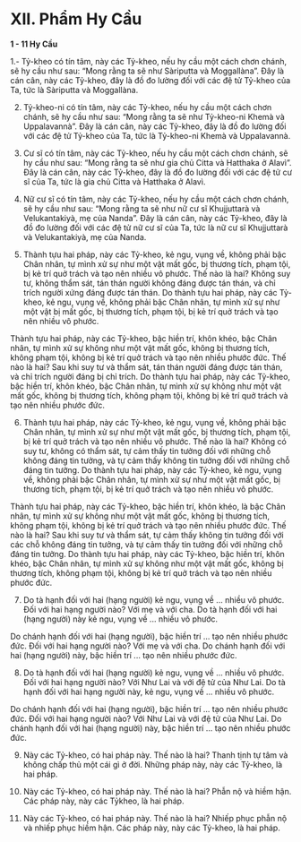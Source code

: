 # XII. Phẩm Hy Cầu

**1 - 11 Hy Cầu**

1.- Tỷ-kheo có tín tâm, này các Tỷ-kheo, nếu hy cầu một cách chơn chánh, sẽ hy cầu như sau: “Mong
rằng ta sẽ như Sàriputta và Moggallàna”. Ðây là cán cân, này các Tỷ-kheo, đây là đồ đo lường đối với
các đệ tử Tỷ-kheo của Ta, tức là Sàriputta và Moggallàna.

2. Tỷ-kheo-ni có tín tâm, này các Tỷ-kheo, nếu hy cầu một cách chơn chánh, sẽ hy cầu như sau: “Mong
rằng ta sẽ như Tỷ-kheo-ni Khemà và Uppalavannà”. Ðây là cán cân, này các Tỷ-kheo, đây là đồ đo
lường đối với các đệ tử Tỷ-kheo của Ta, tức là Tỷ-kheo-ni Khemà và Uppalavannà.

3. Cư sĩ có tín tâm, này các Tỷ-kheo, nếu hy cầu một cách chơn chánh, sẽ hy cầu như sau: “Mong rằng
ta sẽ như gia chủ Citta và Hatthaka ở Alavì”. Ðây là cán cân, này các Tỷ-kheo, đây là đồ đo lường đối
với các đệ tử cư sĩ của Ta, tức là gia chủ Citta và Hatthaka ở Alavì.

4. Nữ cư sĩ có tín tâm, này các Tỷ-kheo, nếu hy cầu một cách chơn chánh, sẽ hy cầu như sau: “Mong
rằng ta sẽ như nữ cư sĩ Khujjuttarà và Velukantakiyà, mẹ của Nanda”. Ðây là cán cân, này các Tỷ-kheo,
đây là đồ đo lường đối với các đệ tử nữ cư sĩ của Ta, tức là nữ cư sĩ Khujjuttarà và Velukantakiyà, mẹ
của Nanda.

5. Thành tựu hai pháp, này các Tỷ-kheo, kẻ ngu, vụng về, không phải bậc Chân nhân, tự mình xử sự như
một vật mất gốc, bị thương tích, phạm tội, bị kẻ trí quở trách và tạo nên nhiều vô phước. Thế nào là hai?
Không suy tư, không thẩm sát, tán thán người không đáng được tán thán, và chỉ trích người xứng đáng
được tán thán. Do thành tựu hai pháp, này các Tỷ-kheo, kẻ ngu, vụng về, không phải bậc Chân nhân, tự
mình xử sự như một vật bị mất gốc, bị thương tích, phạm tội, bị kẻ trí quở trách và tạo nên nhiều vô
phước.

Thành tựu hai pháp, này các Tỷ-kheo, bậc hiền trí, khôn khéo, bậc Chân nhân, tự mình xử sự không như
một vật mất gốc, không bị thương tích, không phạm tội, không bị kẻ trí quở trách và tạo nên nhiều
phước đức. Thế nào là hai? Sau khi suy tư và thẩm sát, tán thán người đáng được tán thán, và chỉ trích
người đáng bị chỉ trích. Do thành tựu hai pháp, này các Tỷ-kheo, bậc hiền trí, khôn khéo, bậc Chân
nhân, tự mình xử sự không như một vật mất gốc, không bị thương tích, không phạm tội, không bị kẻ trí
quở trách và tạo nên nhiều phước đức.

6. Thành tựu hai pháp, này các Tỷ-kheo, kẻ ngu, vụng về, không phải bậc Chân nhân, tự mình xử sự như
một vật mất gốc, bị thương tích, phạm tội, bị kẻ trí quở trách và tạo nên nhiều vô phước. Thế nào là hai?
Không có suy tư, không có thẩm sát, tự cảm thấy tin tưởng đối với những chỗ không đáng tin tưởng, và
tự cảm thấy không tin tưởng đối với những chỗ đáng tin tưởng. Do thành tựu hai pháp, này các Tỷ-kheo,
kẻ ngu, vụng về, không phải bậc Chân nhân, tự mình xử sự như một vật mất gốc, bị thương tích, phạm
tội, bị kẻ trí quở trách và tạo nên nhiều vô phước.

Thành tựu hai pháp, này các Tỷ-kheo, bậc hiền trí, khôn khéo, là bậc Chân nhân, tự mình xử sự không
như một vật mất gốc, không bị thương tích, không phạm tội, không bị kẻ trí quở trách và tạo nên nhiều
phước đức. Thế nào là hai? Sau khi suy tư và thẩm sát, tự cảm thấy không tin tưởng đối với các chỗ
không đáng tin tưởng, và tự cảm thấy tin tưởng đối với những chỗ đáng tin tưởng. Do thành tựu hai
pháp, này các Tỷ-kheo, bậc hiền trí, khôn khéo, bậc Chân nhân, tự mình xử sự không như một vật mất
gốc, không bị thương tích, không phạm tội, không bị kẻ trí quở trách và tạo nên nhiều phước đức.

7. Do tà hạnh đối với hai (hạng người) kẻ ngu, vụng về ... nhiều vô phước. Ðối với hai hạng người nào?
Với mẹ và với cha. Do tà hạnh đối với hai (hạng người) này kẻ ngu, vụng về ... nhiều vô phước.

Do chánh hạnh đối với hai (hạng người), bậc hiền trí ... tạo nên nhiều phước đức. Ðối với hai hạng
người nào? Với mẹ và với cha. Do chánh hạnh đối với hai (hạng người) này, bậc hiền trí ... tạo nên
nhiều phước đức.

8. Do tà hạnh đối với hai (hạng người) kẻ ngu, vụng về ... nhiều vô phước. Ðối với hai hạng người nào?
Với Như Lai và với đệ tử của Như Lai. Do tà hạnh đối với hai hạng người này, kẻ ngu, vụng về ... nhiều
vô phước.

Do chánh hạnh đối với hai (hạng người), bậc hiền trí ... tạo nên nhiều phước đức. Ðối với hai hạng
người nào? Với Như Lai và với đệ tử của Như Lai. Do chánh hạnh đối với hai (hạng người) này, bậc
hiền trí ... tạo nên nhiều phước đức.

9. Này các Tỷ-kheo, có hai pháp này. Thế nào là hai? Thanh tịnh tự tâm và không chấp thủ một cái gì ở
đời. Những pháp này, này các Tỷ-kheo, là hai pháp.
10. Này các Tỷ-kheo, có hai pháp này. Thế nào là hai? Phẫn nộ và hiềm hận. Các pháp này, này các Tỷkheo, là hai pháp.

11. Này các Tỷ-kheo, có hai pháp này. Thế nào là hai? Nhiếp phục phẫn nộ và nhiếp phục hiềm hận.
Các pháp này, này các Tỷ-kheo, là hai pháp.

